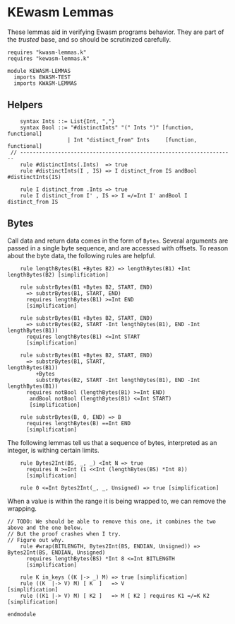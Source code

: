 KEwasm Lemmas
=============

These lemmas aid in verifying Ewasm programs behavior.
They are part of the *trusted* base, and so should be scrutinized carefully.

```k
requires "kwasm-lemmas.k"
requires "kewasm-lemmas.k"

module KEWASM-LEMMAS
  imports EWASM-TEST
  imports KWASM-LEMMAS
```

Helpers
-------

```k
    syntax Ints ::= List{Int, ","}
    syntax Bool ::= "#distinctInts" "(" Ints ")" [function, functional]
                   | Int "distinct_from" Ints     [function, functional]
 // --------------------------------------------------------------------
    rule #distinctInts(.Ints)  => true
    rule #distinctInts(I , IS) => I distinct_from IS andBool #distinctInts(IS)

    rule I distinct_from .Ints => true
    rule I distinct_from I' , IS => I =/=Int I' andBool I distinct_from IS

```

Bytes
-----

Call data and return data comes in the form of `Bytes`.
Several arguments are passed in a single byte sequence, and are accessed with offsets.
To reason about the byte data, the following rules are helpful.

```k
    rule lengthBytes(B1 +Bytes B2) => lengthBytes(B1) +Int lengthBytes(B2) [simplification]

    rule substrBytes(B1 +Bytes B2, START, END)
      => substrBytes(B1, START, END)
      requires lengthBytes(B1) >=Int END
      [simplification]

    rule substrBytes(B1 +Bytes B2, START, END)
      => substrBytes(B2, START -Int lengthBytes(B1), END -Int lengthBytes(B1))
      requires lengthBytes(B1) <=Int START
      [simplification]

    rule substrBytes(B1 +Bytes B2, START, END)
      => substrBytes(B1, START,                               lengthBytes(B1))
         +Bytes
         substrBytes(B2, START -Int lengthBytes(B1), END -Int lengthBytes(B1))
      requires notBool (lengthBytes(B1) >=Int END)
       andBool notBool (lengthBytes(B1) <=Int START)
       [simplification]

    rule substrBytes(B, 0, END) => B
      requires lengthBytes(B) ==Int END
      [simplification]
```

The following lemmas tell us that a sequence of bytes, interpreted as an integer, is withing certain limits.

```k
    rule Bytes2Int(BS, _, _) <Int N => true
      requires N >=Int (1 <<Int (lengthBytes(BS) *Int 8))
      [simplification]

    rule 0 <=Int Bytes2Int(_, _, Unsigned) => true [simplification]
```

When a value is within the range it is being wrapped to, we can remove the wrapping.

```k
// TODO: We should be able to remove this one, it combines the two above and the one below.
// But the proof crashes when I try.
// Figure out why.
    rule #wrap(BITLENGTH, Bytes2Int(BS, ENDIAN, Unsigned)) => Bytes2Int(BS, ENDIAN, Unsigned)
      requires lengthBytes(BS) *Int 8 <=Int BITLENGTH
      [simplification]
```

```k
    rule K in_keys ((K |-> _) M) => true [simplification]
    rule ((K  |-> V) M) [ K  ]   => V                            [simplification]
    rule ((K1 |-> V) M) [ K2 ]   => M [ K2 ] requires K1 =/=K K2 [simplification]
```

```k
endmodule
```

